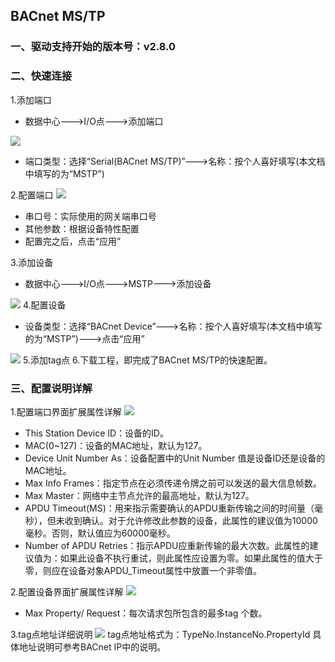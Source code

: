 ## BACnet MS/TP
### 一、驱动支持开始的版本号：v2.8.0
### 二、快速连接
1.添加端口

- 数据中心--->I/O点--->添加端口

![](https://cdn.nlark.com/yuque/0/2024/jpg/43815434/1714014659241-405cd94f-2725-4398-8b51-3fb3c33d8df6.jpg#from=url&id=HXbPN&originalType=binary&ratio=1&rotation=0&showTitle=false&status=done&style=none&title=)

- 端口类型：选择“Serial(BACnet MS/TP)”--->名称：按个人喜好填写(本文档中填写的为“MSTP”)

2.配置端口
![](https://cdn.nlark.com/yuque/0/2024/jpg/43815434/1714014659326-593faae6-156a-48e2-bed7-aa5c19ddc3e3.jpg#from=url&id=jmNQO&originalType=binary&ratio=1&rotation=0&showTitle=false&status=done&style=none&title=)

- 串口号：实际使用的网关端串口号
- 其他参数：根据设备特性配置
- 配置完之后，点击“应用”

3.添加设备

- 数据中心--->I/O点--->MSTP--->添加设备

![](https://cdn.nlark.com/yuque/0/2024/jpg/43815434/1714014659414-76822b95-bc06-41df-886e-589357739366.jpg#from=url&id=sHDMn&originalType=binary&ratio=1&rotation=0&showTitle=false&status=done&style=none&title=)
4.配置设备

- 设备类型：选择“BACnet Device”--->名称：按个人喜好填写(本文档中填写的为“MSTP”)--->点击“应用”

![](https://cdn.nlark.com/yuque/0/2024/jpg/43815434/1714014659520-95996a43-504c-48f8-ac1e-9540cd4ffcb6.jpg#from=url&id=Pl8ON&originalType=binary&ratio=1&rotation=0&showTitle=false&status=done&style=none&title=)
5.添加tag点
6.下载工程，即完成了BACnet MS/TP的快速配置。
### 三、配置说明详解
1.配置端口界面扩展属性详解
![](https://cdn.nlark.com/yuque/0/2024/jpg/43815434/1714014659648-53e4e819-15d6-4cc1-bbc4-85eaae4d00c2.jpg#from=url&id=IVeNb&originalType=binary&ratio=1&rotation=0&showTitle=false&status=done&style=none&title=)

- This Station Device ID：设备的ID。
- MAC(0~127)：设备的MAC地址，默认为127。
- Device Unit Number As：设备配置中的Unit Number 值是设备ID还是设备的MAC地址。
- Max Info Frames：指定节点在必须传递令牌之前可以发送的最大信息帧数。
- Max Master：网络中主节点允许的最高地址，默认为127。
- APDU Timeout(MS)：用来指示需要确认的APDU重新传输之间的时间量（毫秒），但未收到确认。对于允许修改此参数的设备，此属性的建议值为10000毫秒。否则，默认值应为60000毫秒。
- Number of APDU Retries：指示APDU应重新传输的最大次数。此属性的建议值为：如果此设备不执行重试，则此属性应设置为零。如果此属性的值大于零，则应在设备对象APDU_Timeout属性中放置一个非零值。

2.配置设备界面扩展属性详解
![](https://cdn.nlark.com/yuque/0/2024/jpg/43815434/1714014659739-90986c81-5156-4816-82b6-ea7c26c6c5f3.jpg#from=url&id=Mmx5j&originalType=binary&ratio=1&rotation=0&showTitle=false&status=done&style=none&title=)

- Max Property/ Request：每次请求包所包含的最多tag 个数。

3.tag点地址详细说明
![](https://cdn.nlark.com/yuque/0/2024/jpg/43815434/1714014659914-f88457c3-9587-4e69-8aab-b4760bb680c5.jpg#from=url&id=db7wl&originalType=binary&ratio=1&rotation=0&showTitle=false&status=done&style=none&title=)
tag点地址格式为：TypeNo.InstanceNo.PropertyId
具体地址说明可参考BACnet IP中的说明。
